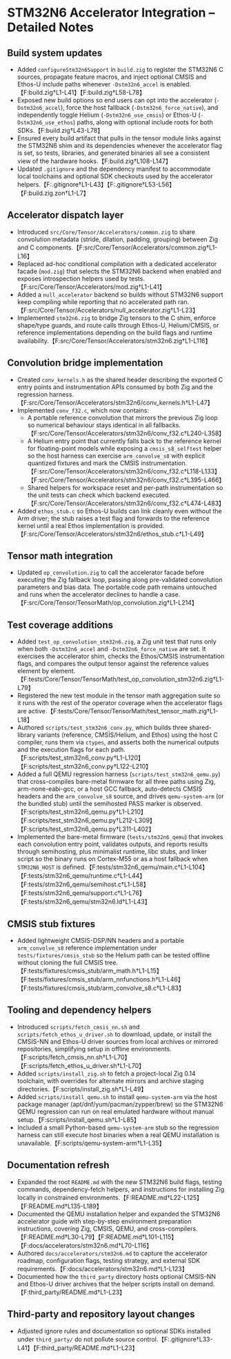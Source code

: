 # STM32N6 Accelerator Integration – Detailed Notes

## Build system updates
- Added `configureStm32n6Support` in `build.zig` to register the STM32N6 C sources, propagate feature macros, and inject optional CMSIS and Ethos-U include paths whenever `-Dstm32n6_accel` is enabled.【F:build.zig†L1-L41】【F:build.zig†L58-L78】
- Exposed new build options so end users can opt into the accelerator (`-Dstm32n6_accel`), force the host fallback (`-Dstm32n6_force_native`), and independently toggle Helium (`-Dstm32n6_use_cmsis`) or Ethos-U (`-Dstm32n6_use_ethos`) paths, along with optional include roots for both SDKs.【F:build.zig†L43-L78】
- Ensured every build artifact that pulls in the tensor module links against the STM32N6 shim and its dependencies whenever the accelerator flag is set, so tests, libraries, and generated binaries all see a consistent view of the hardware hooks.【F:build.zig†L108-L147】
- Updated `.gitignore` and the dependency manifest to accommodate local toolchains and optional SDK checkouts used by the accelerator helpers.【F:.gitignore†L1-L43】【F:.gitignore†L53-L56】【F:build.zig.zon†L1-L7】

## Accelerator dispatch layer
- Introduced `src/Core/Tensor/Accelerators/common.zig` to share convolution metadata (stride, dilation, padding, grouping) between Zig and C components.【F:src/Core/Tensor/Accelerators/common.zig†L1-L16】
- Replaced ad-hoc conditional compilation with a dedicated accelerator facade (`mod.zig`) that selects the STM32N6 backend when enabled and exposes introspection helpers used by tests.【F:src/Core/Tensor/Accelerators/mod.zig†L1-L41】
- Added a `null_accelerator` backend so builds without STM32N6 support keep compiling while reporting that no accelerated path ran.【F:src/Core/Tensor/Accelerators/null_accelerator.zig†L1-L23】
- Implemented `stm32n6.zig` to bridge Zig tensors to the C shim, enforce shape/type guards, and route calls through Ethos-U, Helium/CMSIS, or reference implementations depending on the build flags and runtime availability.【F:src/Core/Tensor/Accelerators/stm32n6.zig†L1-L116】

## Convolution bridge implementation
- Created `conv_kernels.h` as the shared header describing the exported C entry points and instrumentation APIs consumed by both Zig and the regression harness.【F:src/Core/Tensor/Accelerators/stm32n6/conv_kernels.h†L1-L47】
- Implemented `conv_f32.c`, which now contains:
  - A portable reference convolution that mirrors the previous Zig loop so numerical behaviour stays identical in all fallbacks.【F:src/Core/Tensor/Accelerators/stm32n6/conv_f32.c†L240-L358】
  - A Helium entry point that currently falls back to the reference kernel for floating-point models while exposing a `cmsis_s8_selftest` helper so the host harness can exercise `arm_convolve_s8` with explicit quantized fixtures and mark the CMSIS instrumentation.【F:src/Core/Tensor/Accelerators/stm32n6/conv_f32.c†L118-L133】【F:src/Core/Tensor/Accelerators/stm32n6/conv_f32.c†L395-L466】
  - Shared helpers for workspace reset and per-path instrumentation so the unit tests can check which backend executed.【F:src/Core/Tensor/Accelerators/stm32n6/conv_f32.c†L474-L483】
- Added `ethos_stub.c` so Ethos-U builds can link cleanly even without the Arm driver; the stub raises a test flag and forwards to the reference kernel until a real Ethos implementation is provided.【F:src/Core/Tensor/Accelerators/stm32n6/ethos_stub.c†L1-L49】

## Tensor math integration
- Updated `op_convolution.zig` to call the accelerator facade before executing the Zig fallback loop, passing along pre-validated convolution parameters and bias data. The portable code path remains untouched and runs when the accelerator declines to handle a case.【F:src/Core/Tensor/TensorMath/op_convolution.zig†L1-L214】

## Test coverage additions
- Added `test_op_convolution_stm32n6.zig`, a Zig unit test that runs only when both `-Dstm32n6_accel` and `-Dstm32n6_force_native` are set. It exercises the accelerator shim, checks the Ethos/CMSIS instrumentation flags, and compares the output tensor against the reference values element by element.【F:tests/Core/Tensor/TensorMath/test_op_convolution_stm32n6.zig†L1-L79】
- Registered the new test module in the tensor math aggregation suite so it runs with the rest of the operator coverage when the accelerator flags are active.【F:tests/Core/Tensor/TensorMath/test_tensor_math.zig†L1-L18】
- Authored `scripts/test_stm32n6_conv.py`, which builds three shared-library variants (reference, CMSIS/Helium, and Ethos) using the host C compiler, runs them via `ctypes`, and asserts both the numerical outputs and the execution flags for each path.【F:scripts/test_stm32n6_conv.py†L1-L120】【F:scripts/test_stm32n6_conv.py†L122-L210】
- Added a full QEMU regression harness (`scripts/test_stm32n6_qemu.py`) that cross-compiles bare-metal firmware for all three paths using Zig, arm-none-eabi-gcc, or a host GCC fallback, auto-detects CMSIS headers and the `arm_convolve_s8` source, and drives `qemu-system-arm` (or the bundled stub) until the semihosted PASS marker is observed.【F:scripts/test_stm32n6_qemu.py†L1-L210】【F:scripts/test_stm32n6_qemu.py†L212-L309】【F:scripts/test_stm32n6_qemu.py†L311-L402】
- Implemented the bare-metal firmware (`tests/stm32n6_qemu`) that invokes each convolution entry point, validates outputs, and reports results through semihosting, plus minimalist runtime, libc stubs, and linker script so the binary runs on Cortex-M55 or as a host fallback when `STM32N6_HOST` is defined.【F:tests/stm32n6_qemu/main.c†L1-L104】【F:tests/stm32n6_qemu/runtime.c†L1-L44】【F:tests/stm32n6_qemu/semihost.c†L1-L58】【F:tests/stm32n6_qemu/support.c†L1-L76】【F:tests/stm32n6_qemu/stm32n6.ld†L1-L43】

## CMSIS stub fixtures
- Added lightweight CMSIS-DSP/NN headers and a portable `arm_convolve_s8` reference implementation under `tests/fixtures/cmsis_stub` so the Helium path can be tested offline without cloning the full CMSIS tree.【F:tests/fixtures/cmsis_stub/arm_math.h†L1-L15】【F:tests/fixtures/cmsis_stub/arm_nnfunctions.h†L1-L46】【F:tests/fixtures/cmsis_stub/arm_convolve_s8.c†L1-L83】

## Tooling and dependency helpers
- Introduced `scripts/fetch_cmsis_nn.sh` and `scripts/fetch_ethos_u_driver.sh` to download, update, or install the CMSIS-NN and Ethos-U driver sources from local archives or mirrored repositories, simplifying setup in offline environments.【F:scripts/fetch_cmsis_nn.sh†L1-L70】【F:scripts/fetch_ethos_u_driver.sh†L1-L70】
- Added `scripts/install_zig.sh` to fetch a project-local Zig 0.14 toolchain, with overrides for alternate mirrors and archive staging directories.【F:scripts/install_zig.sh†L1-L49】
- Added `scripts/install_qemu.sh` to install `qemu-system-arm` via the host package manager (apt/dnf/yum/pacman/zypper/brew) so the STM32N6 QEMU regression can run on real emulated hardware without manual setup.【F:scripts/install_qemu.sh†L1-L85】
- Included a small Python-based `qemu-system-arm` stub so the regression harness can still execute host binaries when a real QEMU installation is unavailable.【F:scripts/qemu-system-arm†L1-L35】

## Documentation refresh
- Expanded the root `README.md` with the new STM32N6 build flags, testing commands, dependency-fetch helpers, and instructions for installing Zig locally in constrained environments.【F:README.md†L22-L125】【F:README.md†L135-L189】
- Documented the QEMU installation helper and expanded the STM32N6 accelerator guide with step-by-step environment preparation instructions, covering Zig, CMSIS, QEMU, and cross-compilers.【F:README.md†L30-L79】【F:README.md†L101-L115】【F:docs/accelerators/stm32n6.md†L70-L116】
- Authored `docs/accelerators/stm32n6.md` to capture the accelerator roadmap, configuration flags, testing strategy, and external SDK requirements.【F:docs/accelerators/stm32n6.md†L1-L123】
- Documented how the `third_party` directory hosts optional CMSIS-NN and Ethos-U driver archives that the helper scripts install on demand.【F:third_party/README.md†L1-L23】

## Third-party and repository layout changes
- Adjusted ignore rules and documentation so optional SDKs installed under `third_party/` do not pollute source control.【F:.gitignore†L33-L41】【F:third_party/README.md†L1-L23】


